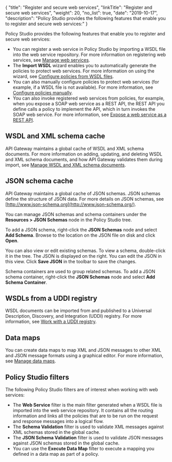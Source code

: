 {
"title": "Register and secure web services",
"linkTitle": "Register and secure web services",
"weight": 20,
"no_list": true,
"date": "2019-10-17",
"description": "Policy Studio provides the following features that enable you to register and secure web services:"
}

Policy Studio provides the following features that enable you to register and secure web services:

* You can register a web service in Policy Studio by importing a WSDL file into the web service repository. For more information on registering web services, see [Manage web services](/docs/apim_policydev/apigw_web_services/general_ws_repository/).
* The **Import WSDL** wizard enables you to automatically generate the policies to protect web services. For more information on using the wizard, see [Configure policies from WSDL files](/docs/apim_policydev/apigw_web_services/general_policy_wsdl/).
* You can also manually configure policies to protect web services (for example, if a WSDL file is not available). For more information, see [Configure policies manually](/docs/apim_policydev/apigw_poldev/general_manual_policy/#configure-policies-manually).
* You can also invoke registered web services from policies, for example, when you expose a SOAP web service as a REST API, the REST API you define calls a policy to implement the API, which in turn invokes the SOAP web service. For more information, see [Expose a web service as a REST API](/docs/apim_policydev/apigw_web_services/mapper_soap_to_rest/).

## WSDL and XML schema cache

API Gateway maintains a global cache of WSDL and XML schema documents. For more information on adding, updating, and deleting WSDL and XML schema documents, and how API Gateway validates them during import, see [Manage WSDL and XML schema documents](/docs/apim_policydev/apigw_web_services/general_schema_cache/).

## JSON schema cache

API Gateway maintains a global cache of JSON schemas. JSON schemas define the structure of JSON data. For more details on JSON schemas, see [http://www.json-schema.org](http://www.json-schema.org/).

You can manage JSON schemas and schema containers under the **Resources > JSON Schemas** node in the Policy Studio tree.

To add a JSON schema, right-click the **JSON Schemas** node and select **Add Schema**. Browse to the location on the JSON file on disk and click **Open**.

You can also view or edit existing schemas. To view a schema, double-click it in the tree. The JSON is displayed on the right. You can edit the JSON in this view. Click **Save JSON** in the toolbar to save the changes.

Schema containers are used to group related schemas. To add a JSON schema container, right-click the **JSON Schemas** node and select **Add Schema Container**.

## WSDLs from a UDDI registry

WSDL documents can be imported from and published to a Universal Description, Discovery, and Integration (UDDI) registry. For more information, see [Work with a UDDI registry](/docs/apim_policydev/apigw_web_services/general_uddi/).

## Data maps

You can create data maps to map XML and JSON messages to other XML and JSON message formats using a graphical editor. For more information, see [Manage data maps](/docs/apim_policydev/apigw_web_services/resources_data_maps/).

## Policy Studio filters

The following Policy Studio filters are of interest when working with web services:

* The **Web Service** filter is the main filter generated when a WSDL file is imported into the web service repository. It contains all the routing information and links all the policies that are to be run on the request and response messages into a logical flow.
* The **Schema Validation** filter is used to validate XML messages against XML schemas stored in the global cache.
* The **JSON Schema Validation** filter is used to validate JSON messages against JSON schemas stored in the global cache.
* You can use the **Execute Data Map** filter to execute a mapping you defined in a data map as part of a policy.
